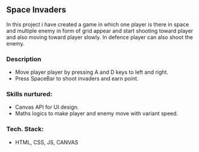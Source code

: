 ## Space Invaders
In this project i have created a game in which one player is there in space and 
multiple enemy in form of grid appear and start shooting toward player and also 
moving toward player slowly. In defence player can also shoot the enemy.
### Description
- Move player player by pressing A and D keys to left and right.
- Press SpaceBar to shoot invaders and earn point.
### Skills nurtured:
- Canvas API for UI design.
- Maths logics to make player and enemy move with variant speed.
### Tech. Stack:
- HTML, CSS, JS, CANVAS